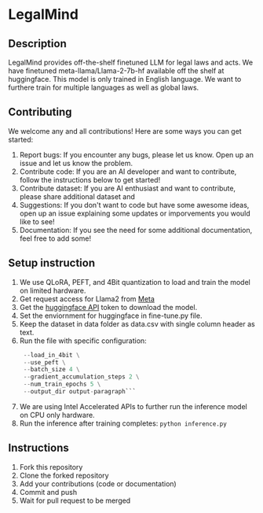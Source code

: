 

# LegalMind

## Description
LegalMind provides off-the-shelf finetuned LLM for legal laws and acts. We have finetuned meta-llama/Llama-2-7b-hf available off the shelf at huggingface. This model is only trained in English language. We want to furthere train for multiple languages as well as global laws.


## Contributing
We welcome any and all contributions! Here are some ways you can get started:
1. Report bugs: If you encounter any bugs, please let us know. Open up an issue and let us know the problem.
2. Contribute code: If you are an AI developer and want to contribute, follow the instructions below to get started!
3. Contribute dataset: If you are AI enthusiast and want to contribute, please share additional dataset and 
3. Suggestions: If you don't want to code but have some awesome ideas, open up an issue explaining some updates or imporvements you would like to see!
4. Documentation: If you see the need for some additional documentation, feel free to add some!

## Setup instruction
1. We use QLoRA, PEFT, and 4Bit quantization to load and train the model on limited hardware.
2. Get request access for Llama2 from [Meta](https://ai.meta.com/resources/models-and-libraries/llama-downloads/)
3. Get the [huggingface API](https://huggingface.co/settings/tokens) token to download the model.
4. Set the enviornment for huggingface in fine-tune.py file.
5. Keep the dataset in data folder as data.csv with single column header as text.
6. Run the file with specific configuration:
    ```python llama2-finetune.py --model_name meta-llama/Llama-2-7b-hf \
     --load_in_4bit \
     --use_peft \
     --batch_size 4 \
     --gradient_accumulation_steps 2 \
     --num_train_epochs 5 \
     --output_dir output-paragraph```
7. We are using Intel Accelerated APIs to further run the inference model on CPU only hardware.
8. Run the inference after training completes:
    ```python inference.py```

## Instructions
1. Fork this repository
2. Clone the forked repository
3. Add your contributions (code or documentation)
4. Commit and push
5. Wait for pull request to be merged


